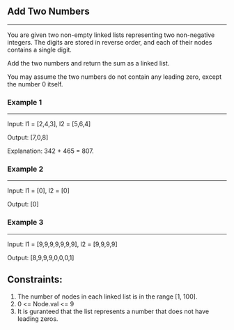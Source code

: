 ## Add Two Numbers

---

You are given two non-empty linked lists representing two non-negative integers. 
The digits are stored in reverse order, and each of their nodes contains a single digit. 

Add the two numbers and return the sum as a linked list.

You may assume the two numbers do not contain any leading zero, except the number 0 itself.

### Example 1

---

Input: l1 = [2,4,3], l2 = [5,6,4]

Output: [7,0,8]

Explanation: 342 + 465 = 807.

### Example 2

---

Input: l1 = [0], l2 = [0]

Output: [0]

### Example 3 

---

Input: l1 = [9,9,9,9,9,9,9], l2 = [9,9,9,9]

Output: [8,9,9,9,0,0,0,1]

## Constraints:

1. The number of nodes in each linked list is in the range [1, 100].
1. 0 <= Node.val <= 9
1. It is guranteed that the list represents a number that does not have leading zeros.
